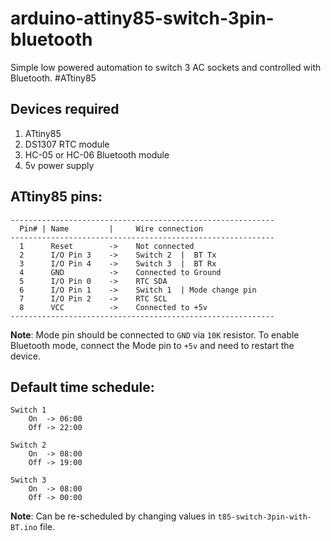 # arduino-attiny85-switch-3pin-bluetooth
Simple low powered automation to switch 3 AC sockets and controlled with Bluetooth. #ATtiny85


## Devices required
1. ATtiny85
2. DS1307 RTC module
3. HC-05 or HC-06 Bluetooth module
4. 5v power supply

## ATtiny85 pins:
```
-----------------------------------------------------------
  Pin# | Name         |     Wire connection   
-----------------------------------------------------------
  1      Reset        ->    Not connected
  2      I/O Pin 3    ->    Switch 2  |  BT Tx
  3      I/O Pin 4    ->    Switch 3  |  BT Rx
  4      GND          ->    Connected to Ground
  5      I/O Pin 0    ->    RTC SDA
  6      I/O Pin 1    ->    Switch 1  | Mode change pin
  7      I/O Pin 2    ->    RTC SCL
  8      VCC          ->    Connected to +5v
-----------------------------------------------------------
```
**Note**: Mode pin should be connected to `GND` via `10K` resistor. To enable Bluetooth mode, connect the Mode pin to `+5v` and need to restart the device.


## Default time schedule:
```
Switch 1
    On  -> 06:00
    Off -> 22:00

Switch 2
    On  -> 08:00
    Off -> 19:00

Switch 3
    On  -> 08:00
    Off -> 00:00
```
**Note**: Can be re-scheduled by changing values in `t85-switch-3pin-with-BT.ino` file.


